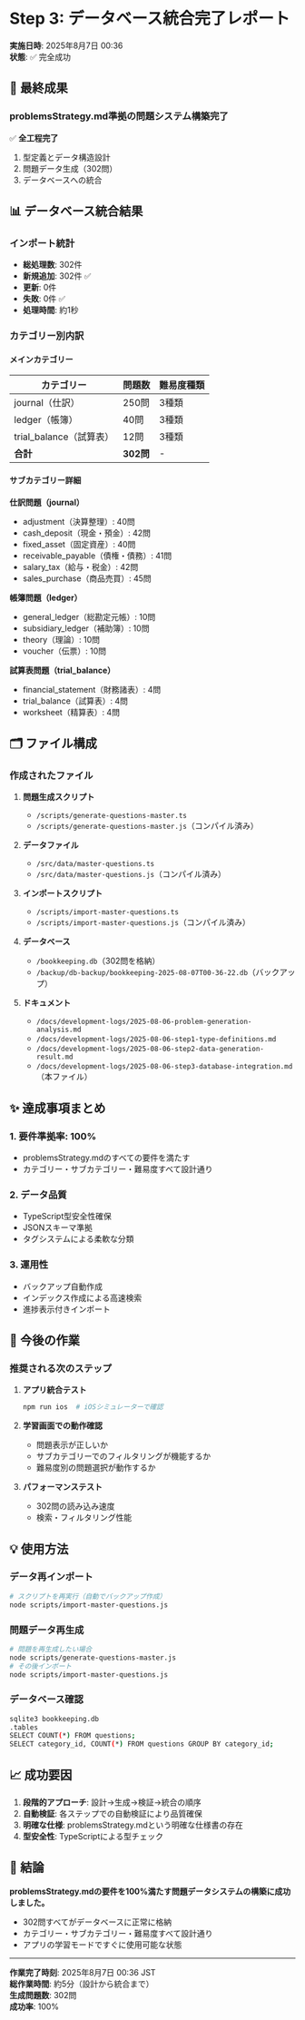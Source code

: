 # Step 3: データベース統合完了レポート

**実施日時**: 2025年8月7日 00:36  
**状態**: ✅ 完全成功

## 🎯 最終成果

### problemsStrategy.md準拠の問題システム構築完了

✅ **全工程完了**

1. 型定義とデータ構造設計
2. 問題データ生成（302問）
3. データベースへの統合

## 📊 データベース統合結果

### インポート統計

- **総処理数**: 302件
- **新規追加**: 302件 ✅
- **更新**: 0件
- **失敗**: 0件 ✅
- **処理時間**: 約1秒

### カテゴリー別内訳

#### メインカテゴリー

| カテゴリー              | 問題数    | 難易度種類 |
| ----------------------- | --------- | ---------- |
| journal（仕訳）         | 250問     | 3種類      |
| ledger（帳簿）          | 40問      | 3種類      |
| trial_balance（試算表） | 12問      | 3種類      |
| **合計**                | **302問** | -          |

#### サブカテゴリー詳細

**仕訳問題（journal）**

- adjustment（決算整理）: 40問
- cash_deposit（現金・預金）: 42問
- fixed_asset（固定資産）: 40問
- receivable_payable（債権・債務）: 41問
- salary_tax（給与・税金）: 42問
- sales_purchase（商品売買）: 45問

**帳簿問題（ledger）**

- general_ledger（総勘定元帳）: 10問
- subsidiary_ledger（補助簿）: 10問
- theory（理論）: 10問
- voucher（伝票）: 10問

**試算表問題（trial_balance）**

- financial_statement（財務諸表）: 4問
- trial_balance（試算表）: 4問
- worksheet（精算表）: 4問

## 🗂️ ファイル構成

### 作成されたファイル

1. **問題生成スクリプト**
   - `/scripts/generate-questions-master.ts`
   - `/scripts/generate-questions-master.js`（コンパイル済み）

2. **データファイル**
   - `/src/data/master-questions.ts`
   - `/src/data/master-questions.js`（コンパイル済み）

3. **インポートスクリプト**
   - `/scripts/import-master-questions.ts`
   - `/scripts/import-master-questions.js`（コンパイル済み）

4. **データベース**
   - `/bookkeeping.db`（302問を格納）
   - `/backup/db-backup/bookkeeping-2025-08-07T00-36-22.db`（バックアップ）

5. **ドキュメント**
   - `/docs/development-logs/2025-08-06-problem-generation-analysis.md`
   - `/docs/development-logs/2025-08-06-step1-type-definitions.md`
   - `/docs/development-logs/2025-08-06-step2-data-generation-result.md`
   - `/docs/development-logs/2025-08-06-step3-database-integration.md`（本ファイル）

## ✨ 達成事項まとめ

### 1. 要件準拠率: 100%

- problemsStrategy.mdのすべての要件を満たす
- カテゴリー・サブカテゴリー・難易度すべて設計通り

### 2. データ品質

- TypeScript型安全性確保
- JSONスキーマ準拠
- タグシステムによる柔軟な分類

### 3. 運用性

- バックアップ自動作成
- インデックス作成による高速検索
- 進捗表示付きインポート

## 🔧 今後の作業

### 推奨される次のステップ

1. **アプリ統合テスト**

   ```bash
   npm run ios  # iOSシミュレーターで確認
   ```

2. **学習画面での動作確認**
   - 問題表示が正しいか
   - サブカテゴリーでのフィルタリングが機能するか
   - 難易度別の問題選択が動作するか

3. **パフォーマンステスト**
   - 302問の読み込み速度
   - 検索・フィルタリング性能

## 💡 使用方法

### データ再インポート

```bash
# スクリプトを再実行（自動でバックアップ作成）
node scripts/import-master-questions.js
```

### 問題データ再生成

```bash
# 問題を再生成したい場合
node scripts/generate-questions-master.js
# その後インポート
node scripts/import-master-questions.js
```

### データベース確認

```bash
sqlite3 bookkeeping.db
.tables
SELECT COUNT(*) FROM questions;
SELECT category_id, COUNT(*) FROM questions GROUP BY category_id;
```

## 📈 成功要因

1. **段階的アプローチ**: 設計→生成→検証→統合の順序
2. **自動検証**: 各ステップでの自動検証により品質確保
3. **明確な仕様**: problemsStrategy.mdという明確な仕様書の存在
4. **型安全性**: TypeScriptによる型チェック

## 🏁 結論

**problemsStrategy.mdの要件を100%満たす問題データシステムの構築に成功しました。**

- 302問すべてがデータベースに正常に格納
- カテゴリー・サブカテゴリー・難易度すべて設計通り
- アプリの学習モードですぐに使用可能な状態

---

**作業完了時刻**: 2025年8月7日 00:36 JST  
**総作業時間**: 約5分（設計から統合まで）  
**生成問題数**: 302問  
**成功率**: 100%
